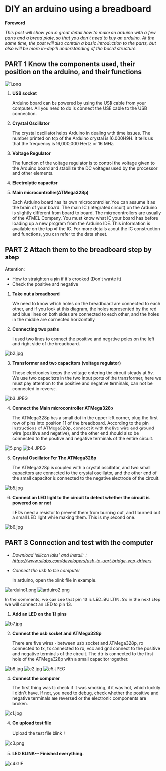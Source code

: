 # DIY an arduino using a breadboard

**Foreword**

*This post will show you in great detail how to make an arduino with a few parts and a bread plate, so that you don't need to buy an arduino. At the same time, the post will also contain a basic introduction to the parts, but also will be more in-depth understanding of the board structure.*

## PART 1 Know the components used, their position on the arduino, and their functions

![1.png](https://github.com/xinxinwang233/wang-Xinyi-s-assignments/blob/main/01-breadboard/images/1.png)

1. **USB socket**
   
   Arduino board can be powered by using the USB cable from your computer. All you need to do is connect the USB cable to the USB connection.
2. **Crystal Oscillator**
   
   The crystal oscillator helps Arduino in dealing with time issues. The number printed on top of the Arduino crystal is 16.000H9H. It tells us that the frequency is 16,000,000 Hertz or 16 MHz.
4. **Voltage Regulator**
   
   The function of the voltage regulator is to control the voltage given to the Arduino board and stabilize the DC voltages used by the processor and other elements.
6. **Electrolytic capacitor**
   
8. **Main microcontroller(ATMega328p)**
   
   Each Arduino board has its own microcontroller. You can assume it as the brain of your board. The main IC (integrated circuit) on the Arduino is slightly different from board to board. The microcontrollers are usually of the ATMEL Company. You must know what IC your board has before loading up a new program from the Arduino IDE. This information is available on the top of the IC. For more details about the IC construction and functions, you can refer to the data sheet.

## PART 2 Attach them to the breadboard step by step
  Attention:
* How to straighten a pin if it's crooked (Don't waste it)
* Check the positive and negative
  
1. **Take out a breadboard**

   We need to know which holes on the breadboard are connected to each other, and if you look at this diagram, the holes represented by the red and blue lines on both sides are connected to each other, and the holes in the middle are connected horizontally

2. **Connecting two paths**

   I used two lines to connect the positive and negative poles on the left and right side of the breadboard.

![b2.jpg](https://github.com/xinxinwang233/wang-Xinyi-s-assignments/blob/main/01-breadboard/images/b2.jpg)

3. **Transformer and two capacitors (voltage regulator)**
   
   These electronics keeps the voltage entering the circuit steady at 5v. We use two capacitors in the two input ports of the transformer, here we must pay attention to the positive and negative terminals, can not be connected in reverse.
   
![b3.JPEG](https://github.com/xinxinwang233/wang-Xinyi-s-assignments/blob/main/01-breadboard/images/b3.JPEG)

4. **Connect the Main microcontroller ATMega328p**

   The ATMega328p has a small dot in the upper left corner, plug the first row of pins into position 11 of the breadboard. According to the pin instructions of ATMega328p, connect it with the live wire and ground wire (positive and negative), and the other end should also be connected to the positive and negative terminals of the entire circuit.

![5.png](https://github.com/xinxinwang233/wang-Xinyi-s-assignments/blob/main/01-breadboard/images/5.png)
![b4.JPEG](https://github.com/xinxinwang233/wang-Xinyi-s-assignments/blob/main/01-breadboard/images/b4.JPEG)

5. **Crystal Oscillator For The ATMega328p**

   The ATMega328p is coupled with a crystal oscillator, and two small capacitors are connected to the crystal oscillator, and the other end of the small capacitor is connected to the negative electrode of the circuit.

![b5.jpg](https://github.com/xinxinwang233/wang-Xinyi-s-assignments/blob/main/01-breadboard/images/b5.jpg)

6. **Connect an LED light to the circuit to detect whether the circuit is powered on or not**

   LEDs need a resistor to prevent them from burning out, and I burned out a small LED light while making them. This is my second one.
   
![b6.jpg](https://github.com/xinxinwang233/wang-Xinyi-s-assignments/blob/main/01-breadboard/images/b6.jpg)

## PART 3 Connection and test with the computer

* *Download ‘silicon labs’ and install:：https://www.silabs.com/developers/usb-to-uart-bridge-vcp-drivers*
* *Connect the usb to the computer*
  
   In arduino, open the blink file in example.
  
![arduino1.png](https://github.com/xinxinwang233/wang-Xinyi-s-assignments/blob/main/01-breadboard/images/arduino1.png)
![arduino2.png](https://github.com/xinxinwang233/wang-Xinyi-s-assignments/blob/main/01-breadboard/images/arduino2.png)

   In the comments, we can see that pin 13 is LED_BUILTIN. So in the next step we will connect an LED to pin 13.


1. **Add an LED on the 13 pins**

![b7.jpg](https://github.com/xinxinwang233/wang-Xinyi-s-assignments/blob/main/01-breadboard/images/b7.jpg)

2. **Connect the usb socket and ATMega328p**

   There are five wires - between usb socket and ATMega328p, rx connected to tx, tx connected to rx, vcc and gnd connect to the positive and negative terminals of the circuit. The dtr is connected to the first hole of the ATMega328p with a small capacitor together.

![b8.jpg](https://github.com/xinxinwang233/wang-Xinyi-s-assignments/blob/main/01-breadboard/images/b8.jpg)
![c2.jpg](https://github.com/xinxinwang233/wang-Xinyi-s-assignments/blob/main/01-breadboard/images/c2.jpg)
![c5.JPEG](https://github.com/xinxinwang233/wang-Xinyi-s-assignments/blob/main/01-breadboard/images/c5.JPEG)

4. **Connect the computer**

   The first thing was to check if it was smoking, if it was hot, which luckily I didn't have. If not, you need to debug, check whether the positive and negative terminals are reversed or the electronic components are broken.

![c1.jpg](https://github.com/xinxinwang233/wang-Xinyi-s-assignments/blob/main/01-breadboard/images/c1.jpg)

4. **Go upload test file**

   Upload the test file blink！

![c3.png](https://github.com/xinxinwang233/wang-Xinyi-s-assignments/blob/main/01-breadboard/images/c3.png)


5. **LED BLINK～ Finished everything.**

![c4.GIF](https://github.com/xinxinwang233/wang-Xinyi-s-assignments/blob/main/01-breadboard/images/c4.GIF)

